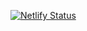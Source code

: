 [![Netlify Status](https://api.netlify.com/api/v1/badges/87b7cc22-bc44-48cc-9acc-2ecb5c1a09af/deploy-status)](https://app.netlify.com/sites/randompassword-rach/deploys)

